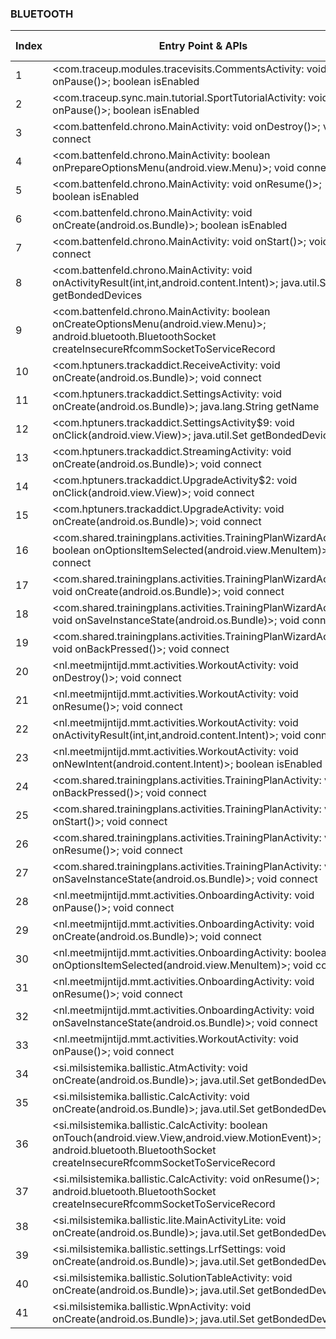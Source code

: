 ### BLUETOOTH
| Index | Entry Point & APIs | Screen shot | Resource id | Label |
| ------------- | ------------- | ------------- |-------------|-------------|
| 1 | <com.traceup.modules.tracevisits.CommentsActivity: void onPause()>; boolean isEnabled | ![](D:\COSMOS\output\py\Play_win8\Sports\com.alpinereplay.android\com.traceup.modules.tracevisits.CommentsActivity.png) |  | |
| 2 | <com.traceup.sync.main.tutorial.SportTutorialActivity: void onPause()>; boolean isEnabled | ![](D:\COSMOS\output\py\Play_win8\Sports\com.alpinereplay.android\com.traceup.sync.main.tutorial.SportTutorialActivity.png) |  | D |
| 3 | <com.battenfeld.chrono.MainActivity: void onDestroy()>; void connect | ![](D:\COSMOS\output\py\Play_win8\Sports\com.battenfeld.chrono\com.battenfeld.chrono.MainActivity.png) |  | |
| 4 | <com.battenfeld.chrono.MainActivity: boolean onPrepareOptionsMenu(android.view.Menu)>; void connect | ![](D:\COSMOS\output\py\Play_win8\Sports\com.battenfeld.chrono\com.battenfeld.chrono.MainActivity.png) |  | |
| 5 | <com.battenfeld.chrono.MainActivity: void onResume()>; boolean isEnabled | ![](D:\COSMOS\output\py\Play_win8\Sports\com.battenfeld.chrono\com.battenfeld.chrono.MainActivity.png) |  | |
| 6 | <com.battenfeld.chrono.MainActivity: void onCreate(android.os.Bundle)>; boolean isEnabled | ![](D:\COSMOS\output\py\Play_win8\Sports\com.battenfeld.chrono\com.battenfeld.chrono.MainActivity.png) |  | |
| 7 | <com.battenfeld.chrono.MainActivity: void onStart()>; void connect | ![](D:\COSMOS\output\py\Play_win8\Sports\com.battenfeld.chrono\com.battenfeld.chrono.MainActivity.png) |  | |
| 8 | <com.battenfeld.chrono.MainActivity: void onActivityResult(int,int,android.content.Intent)>; java.util.Set getBondedDevices | ![](D:\COSMOS\output\py\Play_win8\Sports\com.battenfeld.chrono\com.battenfeld.chrono.MainActivity.png) |  | |
| 9 | <com.battenfeld.chrono.MainActivity: boolean onCreateOptionsMenu(android.view.Menu)>; android.bluetooth.BluetoothSocket createInsecureRfcommSocketToServiceRecord | ![](D:\COSMOS\output\py\Play_win8\Sports\com.battenfeld.chrono\com.battenfeld.chrono.MainActivity.png) |  | |
| 10 | <com.hptuners.trackaddict.ReceiveActivity: void onCreate(android.os.Bundle)>; void connect | ![](D:\COSMOS\output\py\Play_win8\Sports\com.hptuners.trackaddict\com.hptuners.trackaddict.ReceiveActivity.png) |  | D |
| 11 | <com.hptuners.trackaddict.SettingsActivity: void onCreate(android.os.Bundle)>; java.lang.String getName | ![](D:\COSMOS\output\py\Play_win8\Sports\com.hptuners.trackaddict\com.hptuners.trackaddict.SettingsActivity.png) |  | D |
| 12 | <com.hptuners.trackaddict.SettingsActivity$9: void onClick(android.view.View)>; java.util.Set getBondedDevices | ![](D:\COSMOS\output\py\Play_win8\Sports\com.hptuners.trackaddict\com.hptuners.trackaddict.SettingsActivity.png) |  | D |
| 13 | <com.hptuners.trackaddict.StreamingActivity: void onCreate(android.os.Bundle)>; void connect | ![](D:\COSMOS\output\py\Play_win8\Sports\com.hptuners.trackaddict\com.hptuners.trackaddict.StreamingActivity.png) |  | D |
| 14 | <com.hptuners.trackaddict.UpgradeActivity$2: void onClick(android.view.View)>; void connect | ![](D:\COSMOS\output\py\Play_win8\Sports\com.hptuners.trackaddict\com.hptuners.trackaddict.UpgradeActivity.png) |  | D |
| 15 | <com.hptuners.trackaddict.UpgradeActivity: void onCreate(android.os.Bundle)>; void connect | ![](D:\COSMOS\output\py\Play_win8\Sports\com.hptuners.trackaddict\com.hptuners.trackaddict.UpgradeActivity.png) |  | D |
| 16 | <com.shared.trainingplans.activities.TrainingPlanWizardActivity: boolean onOptionsItemSelected(android.view.MenuItem)>; void connect | ![](D:\COSMOS\output\py\Play_win8\Sports\nl.meetmijntijd.houstonhalfmarathonand10k\com.shared.trainingplans.activities.TrainingPlanWizardActivity.png) |  | F |
| 17 | <com.shared.trainingplans.activities.TrainingPlanWizardActivity: void onCreate(android.os.Bundle)>; void connect | ![](D:\COSMOS\output\py\Play_win8\Sports\nl.meetmijntijd.houstonhalfmarathonand10k\com.shared.trainingplans.activities.TrainingPlanWizardActivity.png) |  | F |
| 18 | <com.shared.trainingplans.activities.TrainingPlanWizardActivity: void onSaveInstanceState(android.os.Bundle)>; void connect | ![](D:\COSMOS\output\py\Play_win8\Sports\nl.meetmijntijd.houstonhalfmarathonand10k\com.shared.trainingplans.activities.TrainingPlanWizardActivity.png) |  | F |
| 19 | <com.shared.trainingplans.activities.TrainingPlanWizardActivity: void onBackPressed()>; void connect | ![](D:\COSMOS\output\py\Play_win8\Sports\nl.meetmijntijd.houstonhalfmarathonand10k\com.shared.trainingplans.activities.TrainingPlanWizardActivity.png) |  | F |
| 20 | <nl.meetmijntijd.mmt.activities.WorkoutActivity: void onDestroy()>; void connect | ![](D:\COSMOS\output\py\Play_win8\Sports\nl.meetmijntijd.houstonhalfmarathonand10k\nl.meetmijntijd.mmt.activities.WorkoutActivity.png) |  | |
| 21 | <nl.meetmijntijd.mmt.activities.WorkoutActivity: void onResume()>; void connect | ![](D:\COSMOS\output\py\Play_win8\Sports\nl.meetmijntijd.houstonhalfmarathonand10k\nl.meetmijntijd.mmt.activities.WorkoutActivity.png) |  | |
| 22 | <nl.meetmijntijd.mmt.activities.WorkoutActivity: void onActivityResult(int,int,android.content.Intent)>; void connect | ![](D:\COSMOS\output\py\Play_win8\Sports\nl.meetmijntijd.houstonhalfmarathonand10k\nl.meetmijntijd.mmt.activities.WorkoutActivity.png) |  | |
| 23 | <nl.meetmijntijd.mmt.activities.WorkoutActivity: void onNewIntent(android.content.Intent)>; boolean isEnabled | ![](D:\COSMOS\output\py\Play_win8\Sports\nl.meetmijntijd.kansascitymarathon\nl.meetmijntijd.mmt.activities.WorkoutActivity.png) |  | |
| 24 | <com.shared.trainingplans.activities.TrainingPlanActivity: void onBackPressed()>; void connect | ![](D:\COSMOS\output\py\Play_win8\Sports\nl.meetmijntijd.houstonhalfmarathonand10k\com.shared.trainingplans.activities.TrainingPlanActivity.png) |  | |
| 25 | <com.shared.trainingplans.activities.TrainingPlanActivity: void onStart()>; void connect | ![](D:\COSMOS\output\py\Play_win8\Sports\nl.meetmijntijd.houstonhalfmarathonand10k\com.shared.trainingplans.activities.TrainingPlanActivity.png) |  | |
| 26 | <com.shared.trainingplans.activities.TrainingPlanActivity: void onResume()>; void connect | ![](D:\COSMOS\output\py\Play_win8\Sports\nl.meetmijntijd.houstonhalfmarathonand10k\com.shared.trainingplans.activities.TrainingPlanActivity.png) |  | |
| 27 | <com.shared.trainingplans.activities.TrainingPlanActivity: void onSaveInstanceState(android.os.Bundle)>; void connect | ![](D:\COSMOS\output\py\Play_win8\Sports\nl.meetmijntijd.houstonhalfmarathonand10k\com.shared.trainingplans.activities.TrainingPlanActivity.png) |  | |
| 28 | <nl.meetmijntijd.mmt.activities.OnboardingActivity: void onPause()>; void connect | ![](D:\COSMOS\output\py\Play_win8\Sports\nl.meetmijntijd.houstonhalfmarathonand10k\nl.meetmijntijd.mmt.activities.OnboardingActivity.png) |  | F |
| 29 | <nl.meetmijntijd.mmt.activities.OnboardingActivity: void onCreate(android.os.Bundle)>; void connect | ![](D:\COSMOS\output\py\Play_win8\Sports\nl.meetmijntijd.houstonhalfmarathonand10k\nl.meetmijntijd.mmt.activities.OnboardingActivity.png) |  | F |
| 30 | <nl.meetmijntijd.mmt.activities.OnboardingActivity: boolean onOptionsItemSelected(android.view.MenuItem)>; void connect | ![](D:\COSMOS\output\py\Play_win8\Sports\nl.meetmijntijd.houstonhalfmarathonand10k\nl.meetmijntijd.mmt.activities.OnboardingActivity.png) |  | F |
| 31 | <nl.meetmijntijd.mmt.activities.OnboardingActivity: void onResume()>; void connect | ![](D:\COSMOS\output\py\Play_win8\Sports\nl.meetmijntijd.houstonhalfmarathonand10k\nl.meetmijntijd.mmt.activities.OnboardingActivity.png) |  | F |
| 32 | <nl.meetmijntijd.mmt.activities.OnboardingActivity: void onSaveInstanceState(android.os.Bundle)>; void connect | ![](D:\COSMOS\output\py\Play_win8\Sports\nl.meetmijntijd.houstonhalfmarathonand10k\nl.meetmijntijd.mmt.activities.OnboardingActivity.png) |  | F |
| 33 | <nl.meetmijntijd.mmt.activities.WorkoutActivity: void onPause()>; void connect | ![](D:\COSMOS\output\py\Play_win8\Sports\nl.meetmijntijd.houstonhalfmarathonand10k\nl.meetmijntijd.mmt.activities.WorkoutActivity.png) |  | |
| 34 | <si.milsistemika.ballistic.AtmActivity: void onCreate(android.os.Bundle)>; java.util.Set getBondedDevices | ![](D:\COSMOS\output\py\Play_win8\Sports\si.milsistemika.ballistic.lite\si.milsistemika.ballistic.AtmActivity.png) |  | F |
| 35 | <si.milsistemika.ballistic.CalcActivity: void onCreate(android.os.Bundle)>; java.util.Set getBondedDevices | ![](D:\COSMOS\output\py\Play_win8\Sports\si.milsistemika.ballistic.lite\si.milsistemika.ballistic.CalcActivity.png) |  | F |
| 36 | <si.milsistemika.ballistic.CalcActivity: boolean onTouch(android.view.View,android.view.MotionEvent)>; android.bluetooth.BluetoothSocket createInsecureRfcommSocketToServiceRecord | ![](D:\COSMOS\output\py\Play_win8\Sports\si.milsistemika.ballistic.lite\si.milsistemika.ballistic.CalcActivity.png) |  | F |
| 37 | <si.milsistemika.ballistic.CalcActivity: void onResume()>; android.bluetooth.BluetoothSocket createInsecureRfcommSocketToServiceRecord | ![](D:\COSMOS\output\py\Play_win8\Sports\si.milsistemika.ballistic.lite\si.milsistemika.ballistic.CalcActivity.png) |  | F |
| 38 | <si.milsistemika.ballistic.lite.MainActivityLite: void onCreate(android.os.Bundle)>; java.util.Set getBondedDevices | ![](D:\COSMOS\output\py\Play_win8\Sports\si.milsistemika.ballistic.lite\si.milsistemika.ballistic.lite.MainActivityLite.png) |  | |
| 39 | <si.milsistemika.ballistic.settings.LrfSettings: void onCreate(android.os.Bundle)>; java.util.Set getBondedDevices | ![](D:\COSMOS\output\py\Play_win8\Sports\si.milsistemika.ballistic.lite\si.milsistemika.ballistic.settings.LrfSettings.png) |  | |
| 40 | <si.milsistemika.ballistic.SolutionTableActivity: void onCreate(android.os.Bundle)>; java.util.Set getBondedDevices | ![](D:\COSMOS\output\py\Play_win8\Sports\si.milsistemika.ballistic.lite\si.milsistemika.ballistic.SolutionTableActivity.png) |  |  F |
| 41 | <si.milsistemika.ballistic.WpnActivity: void onCreate(android.os.Bundle)>; java.util.Set getBondedDevices | ![](D:\COSMOS\output\py\Play_win8\Sports\si.milsistemika.ballistic.lite\si.milsistemika.ballistic.WpnActivity.png) |  | F |
